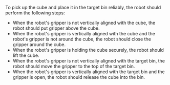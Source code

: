 To pick up the cube and place it in the target bin reliably, the robot should perform the following steps:
- When the robot's gripper is not vertically aligned with the cube, the robot should put gripper above the cube.
- When the robot's gripper is vertically aligned with the cube and the robot's gripper is not around the cube, the robot should close the gripper around the cube.
- When the robot's gripper is holding the cube securely, the robot should lift the cube.
- When the robot's gripper is not vertically aligned with the target bin, the robot should move the gripper to the top of the target bin.
- When the robot's gripper is vertically aligned with the target bin and the gripper is open, the robot should release the cube into the bin.